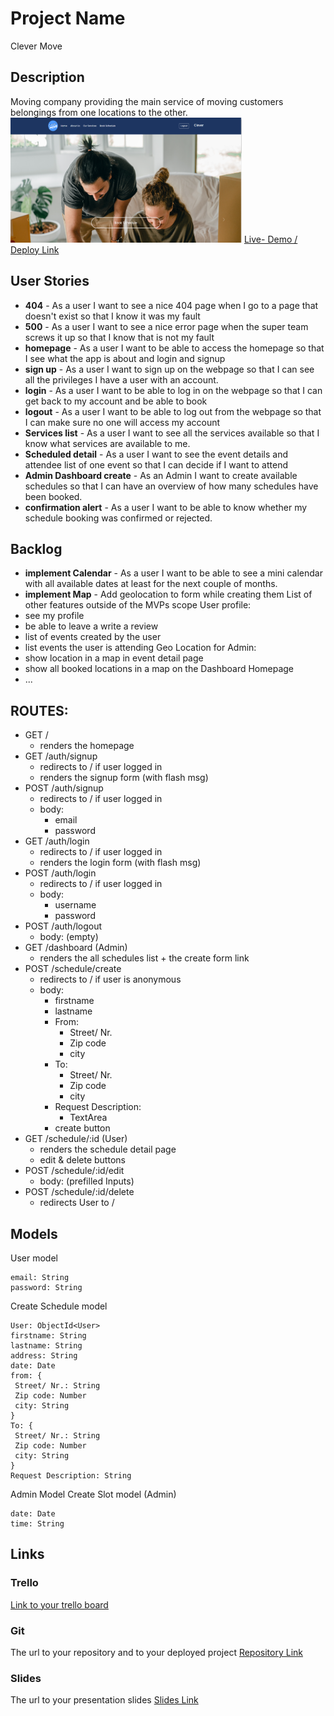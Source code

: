 # Project Name
Clever Move
## Description
Moving company providing the main service of moving customers belongings from one locations to the other.
<img src="https://github.com/Cleverttech/clever-move-project/blob/main/clever-move.PNG" alt="demo-Image" margin="auto 0px" width="370" height="200"/>
[Live- Demo / Deploy Link](https://clevermove.herokuapp.com/)
## User Stories
- **404** - As a user I want to see a nice 404 page when I go to a page that doesn't exist so that I know it was my fault 
- **500** - As a user I want to see a nice error page when the super team screws it up so that I know that is not my fault
- **homepage** - As a user I want to be able to access the homepage so that I see what the app is about and login and signup
- **sign up** - As a user I want to sign up on the webpage so that I can see all the privileges I have a user with an account.
- **login** - As a user I want to be able to log in on the webpage so that I can get back to my account and be able to book
- **logout** - As a user I want to be able to log out from the webpage so that I can make sure no one will access my account
- **Services list** - As a user I want to see all the services available so that I know what services are available to me.
- **Scheduled detail** - As a user I want to see the event details and attendee list of one event so that I can decide if I want to attend 
- **Admin Dashboard create** - As an Admin I want to create available schedules so that I can have an overview of how many schedules have been booked.
- **confirmation alert** - As a user I want to be able to know whether my schedule booking was confirmed or rejected.
## Backlog
- **implement Calendar** - As a user I want to be able to see a mini calendar with all available dates at least for the next couple of months.
- **implement Map** - Add geolocation to form while creating them
List of other features outside of the MVPs scope
User profile:
- see my profile
- be able to leave a write a review
- list of events created by the user
- list events the user is attending
Geo Location for Admin:
- show location in a map in event detail page
- show all booked locations in a map on the Dashboard
Homepage
- ...
## ROUTES:
- GET / 
  - renders the homepage
- GET /auth/signup
  - redirects to / if user logged in
  - renders the signup form (with flash msg)
- POST /auth/signup
  - redirects to / if user logged in
  - body:
    - email
    - password
- GET /auth/login
  - redirects to / if user logged in
  - renders the login form (with flash msg)
- POST /auth/login
  - redirects to / if user logged in
  - body:
    - username
    - password
- POST /auth/logout
  - body: (empty)
- GET /dashboard (Admin)
  - renders the all schedules list + the create form link
- POST /schedule/create 
  - redirects to / if user is anonymous
  - body: 
    - firstname
    - lastname
    - From:
      - Street/ Nr.
      - Zip code
      - city
    - To:
      - Street/ Nr.
      - Zip code
      - city
    - Request Description:
      - TextArea
    - create button
- GET /schedule/:id (User)
  - renders the schedule detail page
  - edit & delete buttons
- POST /schedule/:id/edit 
  - body: (prefilled Inputs)     
- POST /schedule/:id/delete 
  - redirects User to /     
## Models
User model
```
email: String
password: String
```
Create Schedule model
```
User: ObjectId<User>
firstname: String
lastname: String
address: String
date: Date
from: {
 Street/ Nr.: String
 Zip code: Number
 city: String
}
To: {
 Street/ Nr.: String
 Zip code: Number
 city: String
}
Request Description: String
```
Admin Model
Create Slot model (Admin)
```
date: Date
time: String
```
## Links
### Trello
[Link to your trello board](https://trello.com/b/pHhpWMjL/dev)
### Git
The url to your repository and to your deployed project
[Repository Link](http://github.com)
### Slides
The url to your presentation slides
[Slides Link](http://slides.com)
